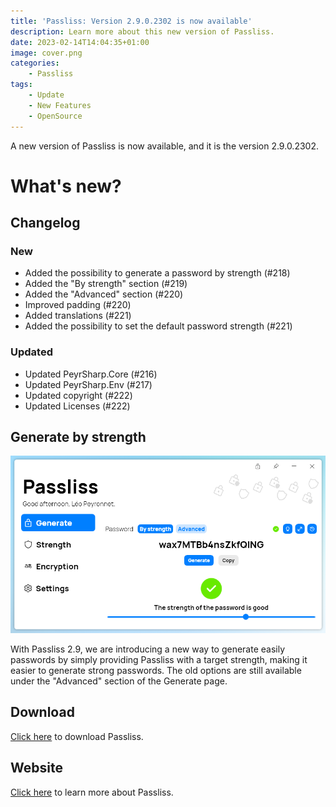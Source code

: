 ```yaml
---
title: 'Passliss: Version 2.9.0.2302 is now available'
description: Learn more about this new version of Passliss.
date: 2023-02-14T14:04:35+01:00
image: cover.png
categories:
    - Passliss
tags:
    - Update
    - New Features
    - OpenSource
---
```

A new version of Passliss is now available, and it is the version 2.9.0.2302.

# What's new?
## Changelog
### New
- Added the possibility to generate a password by strength (#218)
- Added the "By strength" section (#219)
- Added the "Advanced" section (#220)
- Improved padding (#220)
- Added translations (#221)
- Added the possibility to set the default password strength (#221)

### Updated
- Updated PeyrSharp.Core (#216)
- Updated PeyrSharp.Env (#217)
- Updated copyright (#222)
- Updated Licenses (#222)

## Generate by strength
![The new "Generate by strength" section of Passliss](1.png)

With Passliss 2.9, we are introducing a new way to generate easily passwords by simply providing Passliss with a target strength, making it easier to generate strong passwords. The old options are still available under the "Advanced" section of the Generate page.

## Download

[Click here](http://tinyurl.com/Passliss) to download Passliss.

## Website

[Click here](https://leocorporation.dev/store/passliss) to learn more about Passliss.